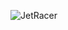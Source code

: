 ![JetRacer](https://github.com/[nekita473]/[Nvidia_Jetracer]/blob/[main]/photos/JetRacer.png?raw=true)